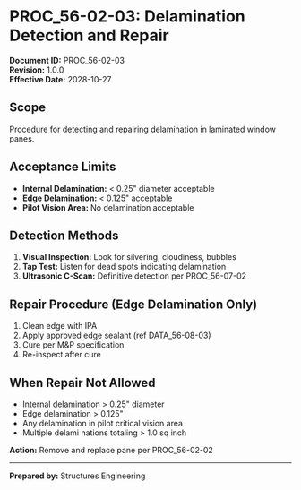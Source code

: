 # PROC_56-02-03: Delamination Detection and Repair

**Document ID:** PROC_56-02-03  
**Revision:** 1.0.0  
**Effective Date:** 2028-10-27

## Scope
Procedure for detecting and repairing delamination in laminated window panes.

## Acceptance Limits
- **Internal Delamination:** < 0.25" diameter acceptable
- **Edge Delamination:** < 0.125" acceptable
- **Pilot Vision Area:** No delamination acceptable

## Detection Methods
1. **Visual Inspection:** Look for silvering, cloudiness, bubbles
2. **Tap Test:** Listen for dead spots indicating delamination
3. **Ultrasonic C-Scan:** Definitive detection per PROC_56-07-02

## Repair Procedure (Edge Delamination Only)
1. Clean edge with IPA
2. Apply approved edge sealant (ref DATA_56-08-03)
3. Cure per M&P specification
4. Re-inspect after cure

## When Repair Not Allowed
- Internal delamination > 0.25" diameter
- Edge delamination > 0.125"
- Any delamination in pilot critical vision area
- Multiple delami nations totaling > 1.0 sq inch

**Action:** Remove and replace pane per PROC_56-02-02

---
**Prepared by:** Structures Engineering
